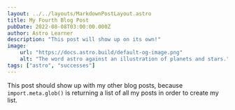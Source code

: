```yaml
---
layout: ../../layouts/MarkdownPostLayout.astro
title: My Fourth Blog Post
pubDate: 2022-08-08T03:00:00.000Z
author: Astro Learner
description: "This post will show up on its own!"
image:
    url: "https://docs.astro.build/default-og-image.png"
    alt: "The word astro against an illustration of planets and stars."
tags: ["astro", "successes"]
---
```

This post should show up with my other blog posts, because `import.meta.glob()` is returning a list of all my posts in order to create my list.